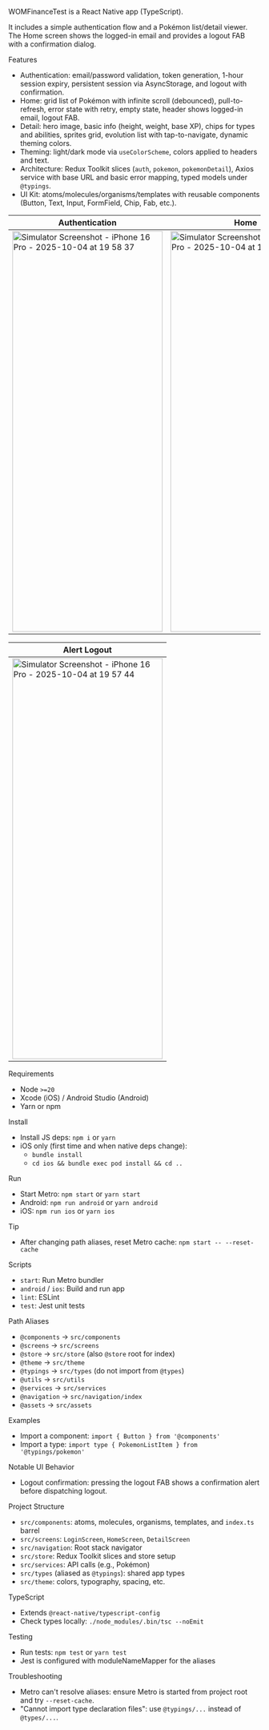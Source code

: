 WOMFinanceTest is a React Native app (TypeScript).

It includes a simple authentication flow and a Pokémon list/detail viewer. The Home screen shows the logged-in email and provides a logout FAB with a confirmation dialog.

Features

- Authentication: email/password validation, token generation, 1-hour session expiry, persistent session via AsyncStorage, and logout with confirmation.
- Home: grid list of Pokémon with infinite scroll (debounced), pull-to-refresh, error state with retry, empty state, header shows logged-in email, logout FAB.
- Detail: hero image, basic info (height, weight, base XP), chips for types and abilities, sprites grid, evolution list with tap-to-navigate, dynamic theming colors.
- Theming: light/dark mode via `useColorScheme`, colors applied to headers and text.
- Architecture: Redux Toolkit slices (`auth`, `pokemon`, `pokemonDetail`), Axios service with base URL and basic error mapping, typed models under `@typings`.
- UI Kit: atoms/molecules/organisms/templates with reusable components (Button, Text, Input, FormField, Chip, Fab, etc.).

|  Authentication  |  Home  |  Detail  |
|  ---  |  ---  |  ---  |
|  <img width="300" height="800" alt="Simulator Screenshot - iPhone 16 Pro - 2025-10-04 at 19 58 37" src="https://github.com/user-attachments/assets/f9774922-7207-492b-99bb-c35f7085d6dc" />  |  <img width="300" height="800" alt="Simulator Screenshot - iPhone 16 Pro - 2025-10-04 at 19 57 39" src="https://github.com/user-attachments/assets/24985d1d-f1d9-4168-bb37-a9a093ad7334" />  |  <img width="300" height="800" alt="Simulator Screenshot - iPhone 16 Pro - 2025-10-04 at 19 57 53" src="https://github.com/user-attachments/assets/48ffbddf-8d8d-4cf4-b28f-c7a86c32e193" />  |

|  Alert Logout  |
|  ---  |
|  <img width="300" height="800" alt="Simulator Screenshot - iPhone 16 Pro - 2025-10-04 at 19 57 44" src="https://github.com/user-attachments/assets/41e3bd73-2897-44ae-8134-724140d917c5" />  |





Requirements

- Node `>=20`
- Xcode (iOS) / Android Studio (Android)
- Yarn or npm

Install

- Install JS deps: `npm i` or `yarn`
- iOS only (first time and when native deps change):
  - `bundle install`
  - `cd ios && bundle exec pod install && cd ..`

Run

- Start Metro: `npm start` or `yarn start`
- Android: `npm run android` or `yarn android`
- iOS: `npm run ios` or `yarn ios`

Tip

- After changing path aliases, reset Metro cache: `npm start -- --reset-cache`

Scripts

- `start`: Run Metro bundler
- `android` / `ios`: Build and run app
- `lint`: ESLint
- `test`: Jest unit tests

Path Aliases

- `@components` → `src/components`
- `@screens` → `src/screens`
- `@store` → `src/store` (also `@store` root for index)
- `@theme` → `src/theme`
- `@typings` → `src/types` (do not import from `@types`)
- `@utils` → `src/utils`
- `@services` → `src/services`
- `@navigation` → `src/navigation/index`
- `@assets` → `src/assets`

Examples

- Import a component: `import { Button } from '@components'`
- Import a type: `import type { PokemonListItem } from '@typings/pokemon'`

Notable UI Behavior

- Logout confirmation: pressing the logout FAB shows a confirmation alert before dispatching logout.

Project Structure

- `src/components`: atoms, molecules, organisms, templates, and `index.ts` barrel
- `src/screens`: `LoginScreen`, `HomeScreen`, `DetailScreen`
- `src/navigation`: Root stack navigator
- `src/store`: Redux Toolkit slices and store setup
- `src/services`: API calls (e.g., Pokémon)
- `src/types` (aliased as `@typings`): shared app types
- `src/theme`: colors, typography, spacing, etc.

TypeScript

- Extends `@react-native/typescript-config`
- Check types locally: `./node_modules/.bin/tsc --noEmit`

Testing

- Run tests: `npm test` or `yarn test`
- Jest is configured with moduleNameMapper for the aliases

Troubleshooting

- Metro can't resolve aliases: ensure Metro is started from project root and try `--reset-cache`.
- "Cannot import type declaration files": use `@typings/...` instead of `@types/...`.
